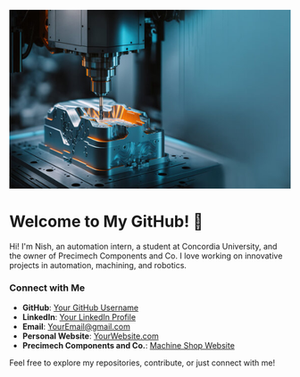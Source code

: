 ![Cover Image](assets/Machining)

# Welcome to My GitHub! 👋

Hi! I'm Nish, an automation intern, a student at Concordia University, and the owner of Precimech Components and Co. I love working on innovative projects in automation, machining, and robotics.

### Connect with Me

- **GitHub**: [Your GitHub Username](https://github.com/YourGitHubUsername)
- **LinkedIn**: [Your LinkedIn Profile](https://www.linkedin.com/in/YourLinkedInProfile)
- **Email**: [YourEmail@gmail.com](mailto:YourEmail@gmail.com)
- **Personal Website**: [YourWebsite.com](https://YourWebsite.com)
- **Precimech Components and Co.**: [Machine Shop Website](https://MachineShopWebsite.com)

Feel free to explore my repositories, contribute, or just connect with me!
